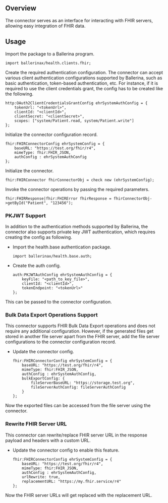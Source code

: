 ## Overview

The connector serves as an interface for interacting with FHIR servers, allowing easy integration of FHIR data.

## Usage

Import the package to a Ballerina program.

```ballerina
import ballerinax/health.clients.fhir;
```

Create the required authentication configuration. The connector can accept various client authentication configurations supported by Ballerina, such as basic authentication, token-based authentication, etc. For instance, if it is required to use the client credentials grant, the config has to be created like the following.

```ballerina
http:OAuth2ClientCredentialsGrantConfig ehrSystemAuthConfig = {
    tokenUrl: "<tokenUrl>",
    clientId: "<clientId>",
    clientSecret: "<clientSecret>",
    scopes: ["system/Patient.read, system/Patient.write"]
};
```

Initialize the connector configuration record.

```ballerina
fhir:FHIRConnectorConfig ehrSystemConfig = {
    baseURL: "https://test.org/fhir/r4",
    mimeType: fhir:FHIR_JSON,
    authConfig : ehrSystemAuthConfig
};
```

Initialize the connector.

```ballerina
fhir:FHIRConnector fhirConnectorObj = check new (ehrSystemConfig);
```

Invoke the connector operations by passing the required parameters.

```ballerina
fhir:FHIRResponse|fhir:FHIRError fhirResponse = fhirConnectorObj->getById("Patient", "123456");
```

### PKJWT Support

In addition to the authentication methods supported by Ballerina, the connector also supports private key JWT authentication, which requires creating the config as following.

* Import the health.base authentication package.

    ```ballerina
    import ballerinax/health.base.auth;
    ```

* Create the auth config.

    ```ballerina
    auth:PKJWTAuthConfig ehrSystemAuthConfig = {
        keyFile: "<path_to_key_file>",
        clientId: "<clientId>",
        tokenEndpoint: "<tokenUrl>"
    };
    ```

This can be passed to the connector configuration.

### Bulk Data Export Operations Support

This connector supports FHIR Bulk Data Export operations and does not require any additional configuration.
However, if the generated files get stored in another file server apart from the FHIR server,
add the file server configurations to the connector configuration record.

* Update the connector config.

    ```ballerina
    fhir:FHIRConnectorConfig ehrSystemConfig = {
        baseURL: "https://test.org/fhir/r4",
        mimeType: fhir:FHIR_JSON,
        authConfig : ehrSystemAuthConfig,
        bulkExportConfig: {
            fileServerBaseURL: "https://storage.test.org",
            fileServerAuthConfig: fileServerAuthConfig
        }
    };
    ```

Now the exported files can be accessed from the file server using the connector.

### Rewrite FHIR Server URL

This connector can rewrite/replace FHIR server URL in the response payload and headers with a custom URL.

* Update the connector config to enable this feature.

    ```ballerina
    fhir:FHIRConnectorConfig ehrSystemConfig = {
        baseURL: "https://test.org/fhir/r4",
        mimeType: fhir:FHIR_JSON,
        authConfig : ehrSystemAuthConfig,
        urlRewrite: true,
        replacementURL: "https://my.fhir.service/r4"
    };
    ```

Now the FHIR server URLs will get replaced with the replacement URL.
